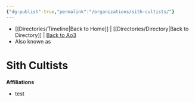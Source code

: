 ```yaml
---
{"dg-publish":true,"permalink":"/organizations/sith-cultists/"}
---
```


- [[Directories/Timeline\|Back to Home]] | [[Directories/Directory\|Back to Directory]] | [Back to Ao3](https://archiveofourown.org/works/19334440/chapters/45992584)
- Also known as

# Sith Cultists


**Affiliations** 
- test
